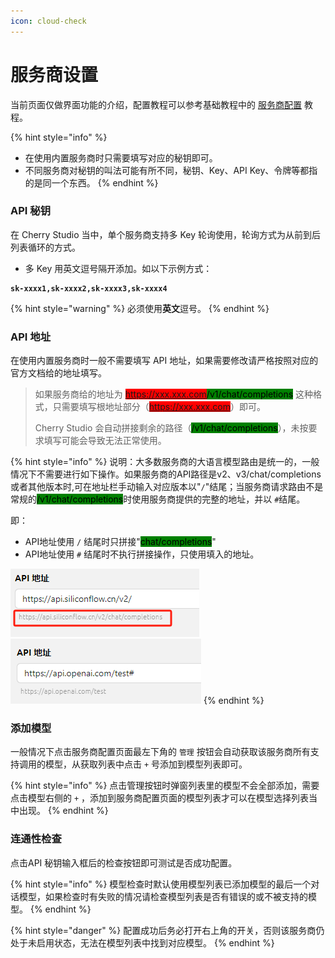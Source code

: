 ```yaml
---
icon: cloud-check
---
```


# 服务商设置

当前页面仅做界面功能的介绍，配置教程可以参考基础教程中的 [服务商配置](../../../pre-basic/providers/) 教程。

{% hint style="info" %}
* 在使用内置服务商时只需要填写对应的秘钥即可。
* 不同服务商对秘钥的叫法可能有所不同，秘钥、Key、API Key、令牌等都指的是同一个东西。
{% endhint %}



### API 秘钥

在 Cherry Studio 当中，单个服务商支持多 Key 轮询使用，轮询方式为从前到后列表循环的方式。

* 多 Key 用英文逗号隔开添加。如以下示例方式：

<pre><code><strong>sk-xxxx1,sk-xxxx2,sk-xxxx3,sk-xxxx4
</strong></code></pre>

{% hint style="warning" %}
必须使用**英文**逗号。
{% endhint %}

### API 地址

在使用内置服务商时一般不需要填写 API 地址，如果需要修改请严格按照对应的官方文档给的地址填写。

> 如果服务商给的地址为 <mark style="background-color:red;">https://xxx.xxx.com</mark><mark style="background-color:green;">/v1/chat/completions</mark> 这种格式，只需要填写根地址部分（<mark style="background-color:red;">https://xxx.xxx.com</mark>）即可。
>
> Cherry Studio 会自动拼接剩余的路径（<mark style="background-color:green;">/v1/chat/completions</mark>），未按要求填写可能会导致无法正常使用。

{% hint style="info" %}
说明：大多数服务商的大语言模型路由是统一的，一般情况下不需要进行如下操作。如果服务商的API路径是v2、v3/chat/completions或者其他版本时,可在地址栏手动输入对应版本以"`/`"结尾；当服务商请求路由不是常规的<mark style="background-color:green;">/v1/chat/completions</mark>时使用服务商提供的完整的地址，并以 `#`结尾。

即：

* API地址使用 `/` 结尾时只拼接"<mark style="background-color:green;">chat/completions</mark>"
* API地址使用 `#` 结尾时不执行拼接操作，只使用填入的地址。

![](<../../../.gitbook/assets/image (1) (1) (1) (1) (1) (1).png>)![](<../../../.gitbook/assets/image (15).png>)
{% endhint %}



### 添加模型

一般情况下点击服务商配置页面最左下角的 `管理` 按钮会自动获取该服务商所有支持调用的模型，从获取列表中点击 `+` 号添加到模型列表即可。

{% hint style="info" %}
点击管理按钮时弹窗列表里的模型不会全部添加，需要点击模型右侧的 `+` ，添加到服务商配置页面的模型列表才可以在模型选择列表当中出现。
{% endhint %}


### 连通性检查

点击API 秘钥输入框后的检查按钮即可测试是否成功配置。

{% hint style="info" %}
模型检查时默认使用模型列表已添加模型的最后一个对话模型，如果检查时有失败的情况请检查模型列表是否有错误的或不被支持的模型。
{% endhint %}

{% hint style="danger" %}
配置成功后务必打开右上角的开关，否则该服务商仍处于未启用状态，无法在模型列表中找到对应模型。
{% endhint %}
